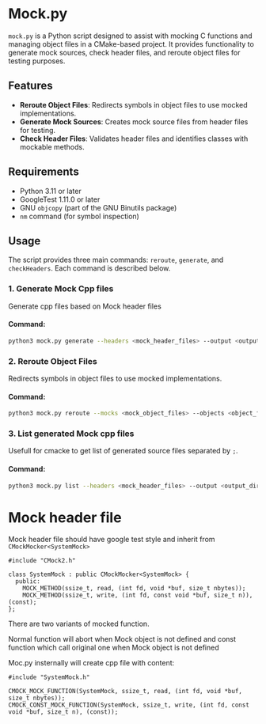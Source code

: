 # Mock.py

`mock.py` is a Python script designed to assist with mocking C functions and managing object files in a CMake-based project. It provides functionality to generate mock sources, check header files, and reroute object files for testing purposes.

## Features

- **Reroute Object Files**: Redirects symbols in object files to use mocked implementations.
- **Generate Mock Sources**: Creates mock source files from header files for testing.
- **Check Header Files**: Validates header files and identifies classes with mockable methods.

## Requirements

- Python 3.11 or later
- GoogleTest 1.11.0 or later
- GNU `objcopy` (part of the GNU Binutils package)
- `nm` command (for symbol inspection)

## Usage

The script provides three main commands: `reroute`, `generate`, and `checkHeaders`. Each command is described below.

### 1. Generate Mock Cpp files

Generate cpp files based on Mock header files

#### Command:
```bash
python3 mock.py generate --headers <mock_header_files> --output <output_directory>
```

### 2. Reroute Object Files

Redirects symbols in object files to use mocked implementations.

#### Command:
```bash
python3 mock.py reroute --mocks <mock_object_files> --objects <object_files> [--output <output_directory>]
```

### 3. List generated Mock cpp files

Usefull for cmacke to get list of generated source files separated by ```;```.

#### Command:
```bash
python3 mock.py list --headers <mock_header_files> --output <output_directory>
```

# Mock header file

Mock header file should have google test style and inherit from ```CMockMocker<SystemMock>```

```
#include "CMock2.h"

class SystemMock : public CMockMocker<SystemMock> {
  public:
    MOCK_METHOD(ssize_t, read, (int fd, void *buf, size_t nbytes));
    MOCK_METHOD(ssize_t, write, (int fd, const void *buf, size_t n)), (const);
};
```

There are two variants of mocked function.

Normal function will abort when Mock object is not defined
and const function which call original one when Mock object is not defined

Moc.py insternally will create cpp file with content:

```
#include "SystemMock.h"

CMOCK_MOCK_FUNCTION(SystemMock, ssize_t, read, (int fd, void *buf, size_t nbytes));
CMOCK_CONST_MOCK_FUNCTION(SystemMock, ssize_t, write, (int fd, const void *buf, size_t n), (const));
```
